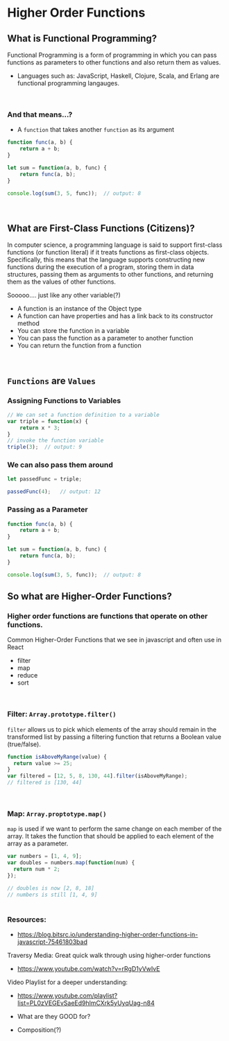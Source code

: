 # Higher Order Functions

## What is Functional Programming?

Functional Programming is a form of programming in which you can pass functions as parameters to other functions and also return them as values.

- Languages such as: JavaScript, Haskell, Clojure, Scala, and Erlang are functional programming langauges.

&nbsp;  
### And that means...?
* A `function` that takes another `function` as its argument

```javascript
function func(a, b) {
    return a + b;
}

let sum = function(a, b, func) {
    return func(a, b);
}

console.log(sum(3, 5, func));  // output: 8
```

&nbsp;  
## What are First-Class Functions (Citizens)?

In computer science, a programming language is said to support first-class functions (or function literal) if it treats functions as first-class objects. Specifically, this means that the language supports constructing new functions during the execution of a program, storing them in data structures, passing them as arguments to other functions, and returning them as the values of other functions.

Sooooo.... just like any other variable(?)

* A function is an instance of the Object type
* A function can have properties and has a link back to its constructor method
* You can store the function in a variable
* You can pass the function as a parameter to another function
* You can return the function from a function

&nbsp;  
## `Functions` are `Values`

### Assigning Functions to Variables
```javascript
// We can set a function definition to a variable
var triple = function(x) {
    return x * 3;
}
// invoke the function variable
triple(3);  // output: 9
```
### We can also pass them around
```javascript
let passedFunc = triple;

passedFunc(4);   // output: 12
```

### Passing as a Parameter
```javascript
function func(a, b) {
    return a + b;
}

let sum = function(a, b, func) {
    return func(a, b);
}

console.log(sum(3, 5, func));  // output: 8
```

## So what are Higher-Order Functions?

### Higher order functions are functions that operate on other functions.

Common Higher-Order Functions that we see in javascript and often use in React
* filter
* map
* reduce
* sort

&nbsp;  
### Filter: `Array.prototype.filter()`
`filter` allows us to pick which elements of the array should remain in the transformed list by passing a filtering function that returns a Boolean value (true/false).

```javascript
function isAboveMyRange(value) {
  return value >= 25;
}
var filtered = [12, 5, 8, 130, 44].filter(isAboveMyRange);
// filtered is [130, 44]
```



&nbsp;  
### Map: `Array.proptotype.map()`
`map` is used if we want to perform the same change on each member of the array. It takes the function that should be applied to each element of the array as a parameter.

```javascript
var numbers = [1, 4, 9];
var doubles = numbers.map(function(num) {
  return num * 2;
});

// doubles is now [2, 8, 18]
// numbers is still [1, 4, 9]
```


#

### Resources: 

* https://blog.bitsrc.io/understanding-higher-order-functions-in-javascript-75461803bad

Traversy Media: Great quick walk through using higher-order functions
* https://www.youtube.com/watch?v=rRgD1yVwIvE

Video Playlist for a deeper understanding:
* https://www.youtube.com/playlist?list=PL0zVEGEvSaeEd9hlmCXrk5yUyqUag-n84



- What are they GOOD for? 
* Composition(?)

